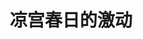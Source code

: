 ---
logo: images/official_game/凉宫春日的激动.jpg
title: 凉宫春日的激动
subTitle: 于2009年1月22日发售的动作类游戏，Wii平台，开发商为角川书店

category: 官方游戏

hasResource: true
downloadList:
  - intro: 汉化版
    size: 2.65GB
    link: https://pan.baidu.com/s/1ukSh0lEVoCsHsPaTo7OPJw
  - intro: 日版
    size: 2.66GB
    link: https://pan.baidu.com/s/1ukSh0lEVoCsHsPaTo7OPJw
  - intro: 云盘 提取码:9hrn
    size: 
    link: https://pan.baidu.com/s/1ukSh0lEVoCsHsPaTo7OPJw

downloadContent: | 
  《凉宫春日的激动》是于2009年1月22日发售的动作类游戏，Wii平台，开发商为角川书店。<br><br>
  剧情介绍：<br>
  高一下学期的某个周六的下午，SOS团的各个团员们像往常一样百无聊赖的作着各自的事情，一派极度和平的景象，然而，对于SOS团来讲，永远的平静是不存在的，团长大人像往常一样“破门而入”，大声说到“大家快点练习跳舞，阿虚，不要傻看着，快作点什么！”莫明其秒的阿虚从春日那激动的话语当中得知，原来一心想让世界变得更加热闹的团长大人，从街头发现了一张关于“舞蹈大会”的传单，于是SOS团的团员们又以“在舞蹈大会上取胜，布SOS团威名于四方”为目标，开始了新的冒险……<br><br>
  本作分为故事模式和自由模式两种，故事模式中需要玩家不断玩成高难度的舞蹈动作来推动故事的前进，同时在各个章节的中间加入了诸如“春日の占い”，春日棒球，与朝比奈比赛，等各种类型丰富的小游戏。同时收入了部分新曲，另外，动画声优的原声配音和女主角们的各个角色的舞蹈服装等都是本作的亮点，另外游戏当中的资金模式也有一定的可玩性。<br>
  剧情相对简单，但由于支持体感操作，因而对玩家的体力有一定的要求。
---
